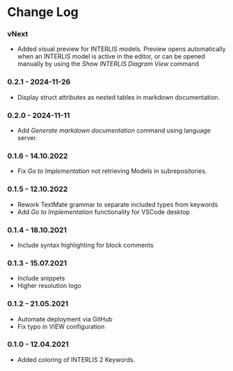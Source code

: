 # Change Log
### vNext
* Added visual preview for INTERLIS models. Preview opens automatically when an INTERLIS model is active in the editor, or can be opened manually by using the _Show INTERLIS Diagram View_ command

### 0.2.1 - 2024-11-26

* Display struct attributes as nested tables in markdown documentation.

### 0.2.0 - 2024-11-11

* Add _Generate markdown documentation_ command using language server.

### 0.1.6 - 14.10.2022

* Fix _Go to Implementation_ not retrieving Models in subrepositories.

### 0.1.5 - 12.10.2022

* Rework TextMate grammar to separate included types from keywords
* Add _Go to Implementation_ functionality for VSCode desktop

### 0.1.4 - 18.10.2021

* Include syntax highlighting for block comments

### 0.1.3 - 15.07.2021

* Include snippets
* Higher resolution logo

### 0.1.2 - 21.05.2021

* Automate deployment via GitHub
* Fix typo in VIEW configuration

### 0.1.0 - 12.04.2021

* Added coloring of INTERLIS 2 Keywords.

